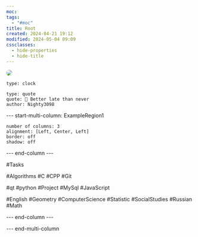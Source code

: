 ```yaml
---
moc: 
tags:
  - "#moc"
title: Root
created: 2024-04-21 19:12
modified: 2024-05-04 09:09
cssclasses:
  - hide-properties
  - hide-title
---
```

<img src="https://github.com/Nighty3098/MY_NOTES/blob/main/obsidian-banner-2.png?raw=true" style="border-radius: 30px" />



```widgets
type: clock
```

```widgets
type: quote
quote: 💚 Better late than never
author: Nighty3098
```


--- start-multi-column: ExampleRegion1  
```column-settings  
number of columns: 3   
alignment: [Left, Center, Left]
border: off
shadow: off
```

--- end-column ---

#Tasks 

#Algorithms
#C 
#CPP 
#Git 

#qt 
#python
#Project
#MySql
#JavaScript

#English 
#Geometry 
#ComputerScience 
#Statistic 
#SocialStudies 
#Russian 
#Math 


--- end-column ---


--- end-multi-column

